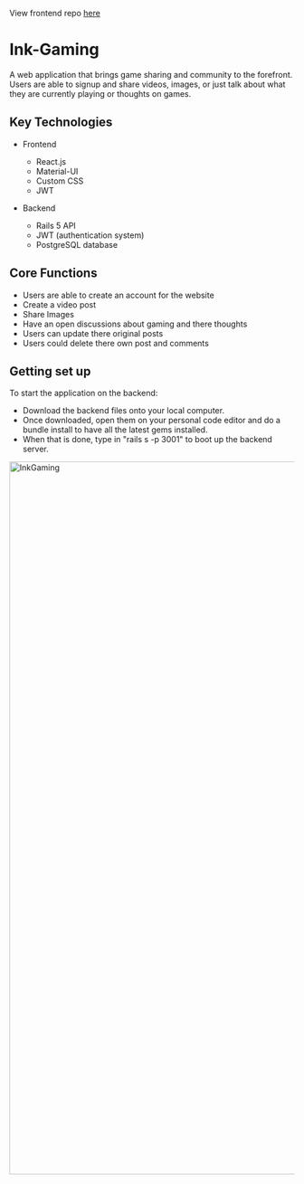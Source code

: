 View frontend repo [here](https://github.com/majormatt28/Ink-Gaming-frontend)

# Ink-Gaming

A web application that brings game sharing and community to the forefront. Users are able to signup and share videos, images, or just talk about what they are currently playing or thoughts on games.

## Key Technologies

* Frontend
  * React.js
  * Material-UI
  * Custom CSS
  * JWT 
  
* Backend
  * Rails 5 API
  * JWT (authentication system)
  * PostgreSQL database

## Core Functions

* Users are able to create an account for the website
* Create a video post
* Share Images
* Have an open discussions about gaming and there thoughts
* Users can update there original posts
* Users could delete there own post and comments 

## Getting set up

To start the application on the backend:
* Download the backend files onto your local computer.
* Once downloaded, open them on your personal code editor and do a bundle install to have all the latest gems installed.
* When that is done, type in "rails s -p 3001" to boot up the backend server.

<img width="1261" alt="InkGaming" src="https://user-images.githubusercontent.com/58439248/124307114-57ef9200-db35-11eb-8685-3e9f0731c667.png">

